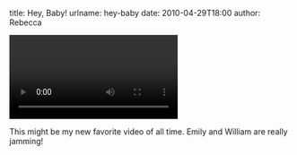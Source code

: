 title: Hey, Baby!
urlname: hey-baby
date: 2010-04-29T18:00
author: Rebecca

<video controls preload="metadata"><source src="{static}/images/2010-04-29-hey-baby.mp4"></video>

This might be my new favorite video of all time. Emily and William are really jamming!
